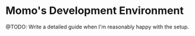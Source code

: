 # Momo's Development Environment

@TODO: Write a detailed guide when I'm reasonably happy with the setup.
